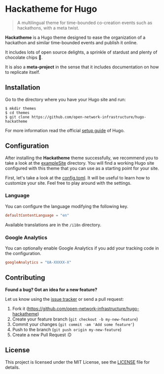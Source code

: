 # Hackatheme for Hugo

> A multilingual theme for time-bounded co-creation events such as hackathons, with a meta twist.

**Hackatheme** is a Hugo theme designed to ease the organization of a hackathon and similar time-bounded events and publish it online.

It includes lots of open source delights, a sprinkle of stardust and plenty of chocolate chips 🍪.

It is also a **meta-project** in the sense that it includes documentation on how to replicate itself.

## Installation

Go to the directory where you have your Hugo site and run:

    $ mkdir themes
    $ cd themes
    $ git clone https://github.com/open-network-infrastructure/hugo-hackatheme

For more information read the official [setup guide](https://gohugo.io/overview/installing/) of Hugo.

## Configuration

After installing the **Hackatheme** theme successfully, we recommend you to take a look at the [exampleSite](https://github.com/open-network-infrastructure/hugo-hackatheme/tree/master/exampleSite) directory. You will find a working Hugo site configured with this theme that you can use as a starting point for your site.

First, let's take a look at the [config.toml](https://github.com/open-network-infrastructure/hugo-hackatheme/tree/master/exampleSite/config.toml). It will be useful to learn how to customize your site. Feel free to play around with the settings.

### Language

You can configure the language modifying the following key.

```toml
defaultContentLanguage = "en"
```

Available translations are in the `/i18n` directory.

### Google Analytics

You can optionally enable Google Analytics if you add your tracking code in the configuration.

```toml
googleAnalytics = "UA-XXXXX-X"
```


## Contributing

**Found a bug? Got an idea for a new feature?**

Let us know using the [issue tracker](https://github.com/open-network-infrastructure/hugo-hackatheme/issues) or send a pull request:

1. Fork it (<https://github.com/open-network-infrastructure/hugo-hackatheme>)
2. Create your feature branch (`git checkout -b my-new-feature`)
3. Commit your changes (`git commit -am 'Add some feature'`)
4. Push to the branch (`git push origin my-new-feature`)
5. Create a new Pull Request :D

## License

This project is licensed under the MIT License, see the [LICENSE](LICENSE) file for details.
